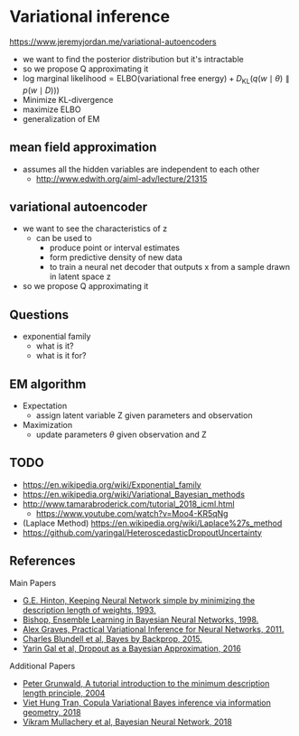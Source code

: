 # Variational inference

https://www.jeremyjordan.me/variational-autoencoders

- we want to find the posterior distribution but it's intractable
- so we propose Q approximating it
- $\text{log marginal likelihood} = \text{ELBO(variational free energy)} + D_\text{KL}(q(w\mid\theta) \parallel p(w\mid D)))$
- Minimize KL-divergence
- maximize ELBO
- generalization of EM

## mean field approximation

- assumes all the hidden variables are independent to each other
  - http://www.edwith.org/aiml-adv/lecture/21315


## variational autoencoder

- we want to see the characteristics of z
  - can be used to
    - produce point or interval estimates
    - form predictive density of new data
    - to train a neural net decoder that outputs x from a sample drawn in latent space z
- so we propose Q approximating it

## Questions

- exponential family
  - what is it?
  - what is it for?

## EM algorithm

- Expectation
  - assign latent variable Z given parameters and observation
- Maximization
  - update parameters $\theta$ given observation and Z

## TODO

- https://en.wikipedia.org/wiki/Exponential_family
- https://en.wikipedia.org/wiki/Variational_Bayesian_methods
- http://www.tamarabroderick.com/tutorial_2018_icml.html
  - https://www.youtube.com/watch?v=Moo4-KR5qNg
- (Laplace Method) https://en.wikipedia.org/wiki/Laplace%27s_method
- https://github.com/yaringal/HeteroscedasticDropoutUncertainty

## References

Main Papers

- [G.E. Hinton, Keeping Neural Network simple by minimizing the description length of weights, 1993.](http://www.cs.toronto.edu/~fritz/absps/colt93.pdf)
- [Bishop, Ensemble Learning in Bayesian Neural Networks, 1998.](https://www.microsoft.com/en-us/research/wp-content/uploads/2016/02/bishop-ensemble-nato-98.pdf)
- [Alex Graves, Practical Variational Inference for Neural Networks, 2011.](https://www.cs.toronto.edu/~graves/nips_2011.pdf)
- [Charles Blundell et al, Bayes by Backprop, 2015.](https://arxiv.org/abs/1505.05424)
- [Yarin Gal et al, Dropout as a Bayesian Approximation, 2016](https://arxiv.org/pdf/1506.02142.pdf)

Additional Papers

- [Peter Grunwald, A tutorial introduction to the minimum description length principle, 2004](https://arxiv.org/abs/math/0406077)
- [Viet Hung Tran, Copula Variational Bayes inference via information geometry, 2018](https://arxiv.org/abs/1803.10998)
- [Vikram Mullachery et al, Bayesian Neural Network, 2018](https://arxiv.org/abs/1801.07710)
